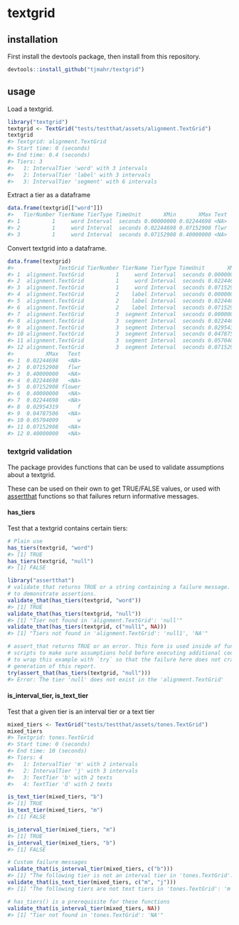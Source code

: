 
<!-- README.md is generated from README.Rmd. Please edit that file -->
textgrid
========

installation
------------

First install the devtools package, then install from this repository.

``` r
devtools::install_github("tjmahr/textgrid")
```

usage
-----

Load a textgrid.

``` r
library("textgrid")
textgrid <- TextGrid("tests/testthat/assets/alignment.TextGrid")
textgrid
#> Textgrid: alignment.TextGrid
#> Start time: 0 (seconds)
#> End time: 0.4 (seconds)
#> Tiers: 3
#>   1: IntervalTier 'word' with 3 intervals
#>   2: IntervalTier 'label' with 3 intervals
#>   3: IntervalTier 'segment' with 6 intervals
```

Extract a tier as a dataframe

``` r
data.frame(textgrid[["word"]])
#>   TierNumber TierName TierType TimeUnit       XMin       XMax Text
#> 1          1     word Interval  seconds 0.00000000 0.02244698 <NA>
#> 2          1     word Interval  seconds 0.02244698 0.07152908 flwr
#> 3          1     word Interval  seconds 0.07152908 0.40000000 <NA>
```

Convert textgrid into a dataframe.

``` r
data.frame(textgrid)
#>              TextGrid TierNumber TierName TierType TimeUnit       XMin
#> 1  alignment.TextGrid          1     word Interval  seconds 0.00000000
#> 2  alignment.TextGrid          1     word Interval  seconds 0.02244698
#> 3  alignment.TextGrid          1     word Interval  seconds 0.07152908
#> 4  alignment.TextGrid          2    label Interval  seconds 0.00000000
#> 5  alignment.TextGrid          2    label Interval  seconds 0.02244698
#> 6  alignment.TextGrid          2    label Interval  seconds 0.07152908
#> 7  alignment.TextGrid          3  segment Interval  seconds 0.00000000
#> 8  alignment.TextGrid          3  segment Interval  seconds 0.02244698
#> 9  alignment.TextGrid          3  segment Interval  seconds 0.02954319
#> 10 alignment.TextGrid          3  segment Interval  seconds 0.04787506
#> 11 alignment.TextGrid          3  segment Interval  seconds 0.05704099
#> 12 alignment.TextGrid          3  segment Interval  seconds 0.07152908
#>          XMax   Text
#> 1  0.02244698   <NA>
#> 2  0.07152908   flwr
#> 3  0.40000000   <NA>
#> 4  0.02244698   <NA>
#> 5  0.07152908 flower
#> 6  0.40000000   <NA>
#> 7  0.02244698   <NA>
#> 8  0.02954319      f
#> 9  0.04787506   <NA>
#> 10 0.05704099      w
#> 11 0.07152908   <NA>
#> 12 0.40000000   <NA>
```

### textgrid validation

The package provides functions that can be used to validate assumptions about a textgrid.

These can be used on their own to get TRUE/FALSE values, or used with [assertthat](https://github.com/hadley/assertthat) functions so that failures return informative messages.

#### has\_tiers

Test that a textgrid contains certain tiers:

``` r
# Plain use
has_tiers(textgrid, "word")
#> [1] TRUE
has_tiers(textgrid, "null")
#> [1] FALSE

library("assertthat")
# validate_that returns TRUE or a string containing a failure message. It's used
# to demonstrate assertions.
validate_that(has_tiers(textgrid, "word"))
#> [1] TRUE
validate_that(has_tiers(textgrid, "null"))
#> [1] "Tier not found in 'alignment.TextGrid': 'null'"
validate_that(has_tiers(textgrid, c("null1", NA)))
#> [1] "Tiers not found in 'alignment.TextGrid': 'null1', 'NA'"

# assert_that returns TRUE or an error. This form is used inside of functions or
# scripts to make sure assumptions hold before executing additional code. I have
# to wrap this example with `try` so that the failure here does not crash the
# generation of this report.
try(assert_that(has_tiers(textgrid, "null")))
#> Error: The tier 'null' does not exist in the 'alignment.TextGrid'
```

#### is\_interval\_tier, is\_text\_tier

Test that a given tier is an interval tier or a text tier

``` r
mixed_tiers <- TextGrid("tests/testthat/assets/tones.TextGrid")
mixed_tiers
#> Textgrid: tones.TextGrid
#> Start time: 0 (seconds)
#> End time: 10 (seconds)
#> Tiers: 4
#>   1: IntervalTier 'm' with 2 intervals
#>   2: IntervalTier 'j' with 3 intervals
#>   3: TextTier 'b' with 2 texts
#>   4: TextTier 'd' with 2 texts

is_text_tier(mixed_tiers, "b")
#> [1] TRUE
is_text_tier(mixed_tiers, "m")
#> [1] FALSE

is_interval_tier(mixed_tiers, "m")
#> [1] TRUE
is_interval_tier(mixed_tiers, "b")
#> [1] FALSE

# Custom failure messages
validate_that(is_interval_tier(mixed_tiers, c("b")))
#> [1] "The following tier is not an interval tier in 'tones.TextGrid': 'b'"
validate_that(is_text_tier(mixed_tiers, c("m", "j")))
#> [1] "The following tiers are not text tiers in 'tones.TextGrid': 'm', 'j'"

# has_tiers() is a prerequisite for these functions
validate_that(is_interval_tier(mixed_tiers, NA))
#> [1] "Tier not found in 'tones.TextGrid': 'NA'"
```
